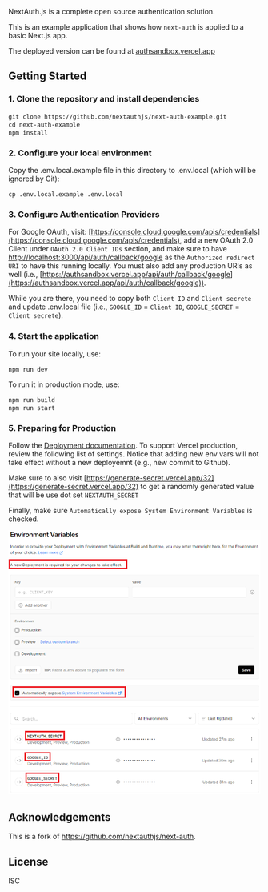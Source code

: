NextAuth.js is a complete open source authentication solution.

This is an example application that shows how `next-auth` is applied to a basic Next.js app.

The deployed version can be found at [authsandbox.vercel.app](https://authsandbox.vercel.app/)

## Getting Started

### 1. Clone the repository and install dependencies

```
git clone https://github.com/nextauthjs/next-auth-example.git
cd next-auth-example
npm install
```

### 2. Configure your local environment

Copy the .env.local.example file in this directory to .env.local (which will be ignored by Git):

```
cp .env.local.example .env.local
```
### 3. Configure Authentication Providers

For Google OAuth, visit: [https://console.cloud.google.com/apis/credentials](https://console.cloud.google.com/apis/credentials), add a new OAuth 2.0 Client under `OAuth 2.0 Client IDs` section, and make sure to have [http://localhost:3000/api/auth/callback/google](http://localhost:3000/api/auth/callback/google) as the `Authorized redirect URI` to have this running locally. You must also add any production URIs as well (i.e., [https://authsandbox.vercel.app/api/auth/callback/google](https://authsandbox.vercel.app/api/auth/callback/google)). 

While you are there, you need to copy both `Client ID` and `Client secrete` and update .env.local file (i.e., `GOOGLE_ID` = `Client ID`, `GOOGLE_SECRET` = `Client secrete`).

### 4. Start the application

To run your site locally, use:

```
npm run dev
```

To run it in production mode, use:

```
npm run build
npm run start
```

### 5. Preparing for Production

Follow the [Deployment documentation](https://next-auth.js.org/deployment). To support Vercel production, review the following list of settings. Notice that adding new env vars will not take effect without a new deployemnt (e.g., new commit to Github). 

Make sure to also visit [https://generate-secret.vercel.app/32](https://generate-secret.vercel.app/32) to get a randomly generated value that will be use dot set  `NEXTAUTH_SECRET`

Finally, make sure `Automatically expose System Environment Variables` is checked.

![alt text](vercelsettings.png)

## Acknowledgements

This is a fork of https://github.com/nextauthjs/next-auth.

## License

ISC

